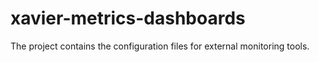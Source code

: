 # xavier-metrics-dashboards
The project contains the configuration files for external monitoring tools.

